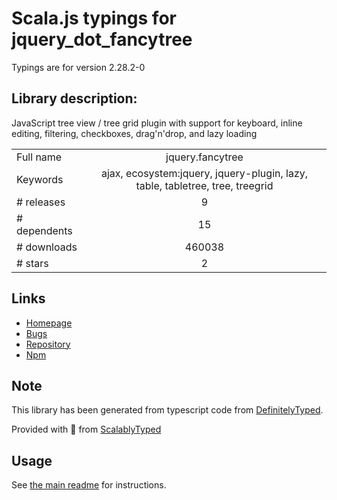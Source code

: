 
# Scala.js typings for jquery_dot_fancytree

Typings are for version 2.28.2-0

## Library description:
JavaScript tree view / tree grid plugin with support for keyboard, inline editing, filtering, checkboxes, drag'n'drop, and lazy loading

|                    |                 |
| ------------------ | :-------------: |
| Full name          | jquery.fancytree |
| Keywords           | ajax, ecosystem:jquery, jquery-plugin, lazy, table, tabletree, tree, treegrid |
| # releases         | 9 |
| # dependents       | 15 |
| # downloads        | 460038 |
| # stars            | 2 |

## Links
- [Homepage](https://github.com/mar10/fancytree)
- [Bugs](https://github.com/mar10/fancytree/issues)
- [Repository](https://github.com/mar10/fancytree)
- [Npm](https://www.npmjs.com/package/jquery.fancytree)
    


## Note
This library has been generated from typescript code from [DefinitelyTyped](https://definitelytyped.org).

Provided with :purple_heart: from [ScalablyTyped](https://github.com/oyvindberg/ScalablyTyped)

## Usage
See [the main readme](../../readme.md) for instructions.


